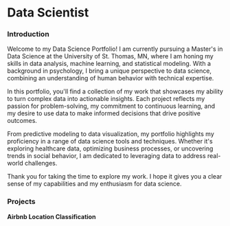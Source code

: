 # Data Scientist

### Introduction
Welcome to my Data Science Portfolio! I am currently pursuing a Master's in Data Science at the University of St. Thomas, MN, where I am honing my skills in data analysis, machine learning, and statistical modeling. With a background in psychology, I bring a unique perspective to data science, combining an understanding of human behavior with technical expertise.

In this portfolio, you'll find a collection of my work that showcases my ability to turn complex data into actionable insights. Each project reflects my passion for problem-solving, my commitment to continuous learning, and my desire to use data to make informed decisions that drive positive outcomes.

From predictive modeling to data visualization, my portfolio highlights my proficiency in a range of data science tools and techniques. Whether it's exploring healthcare data, optimizing business processes, or uncovering trends in social behavior, I am dedicated to leveraging data to address real-world challenges.

Thank you for taking the time to explore my work. I hope it gives you a clear sense of my capabilities and my enthusiasm for data science.

### Projects

**Airbnb Location Classification**
